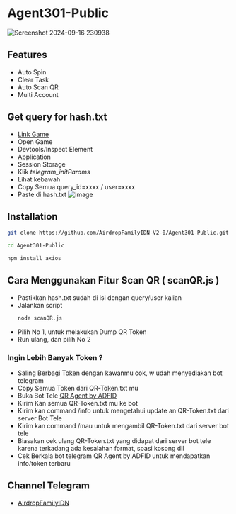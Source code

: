 # Agent301-Public
![Screenshot 2024-09-16 230938](https://github.com/user-attachments/assets/30db1a7e-9d90-4a2d-bf52-862adab70758)

## Features
- Auto Spin
- Clear Task
- Auto Scan QR
- Multi Account

## Get query for hash.txt
- [Link Game](https://t.me/Agent301Bot/app?startapp=onetime6204082135)
- Open Game
- Devtools/Inspect Element
- Application
- Session Storage
- Klik _telegram_initParams_
- Lihat kebawah
- Copy Semua query_id=xxxx / user=xxxx
- Paste di hash.txt
![image](https://github.com/user-attachments/assets/24996757-0e12-4a75-b716-ce6abd2f36a5)

## Installation
```sh
git clone https://github.com/AirdropFamilyIDN-V2-0/Agent301-Public.git
```
```sh
cd Agent301-Public
```
```sh
npm install axios
```

## Cara Menggunakan Fitur Scan QR ( scanQR.js )
- Pastikkan hash.txt sudah di isi dengan query/user kalian
- Jalankan script
  ```sh
  node scanQR.js
  ```
- Pilih No 1, untuk melakukan Dump QR Token
- Run ulang, dan pilih No 2

### Ingin Lebih Banyak Token ?
- Saling Berbagi Token dengan kawanmu cok, w udah menyediakan bot telegram
- Copy Semua Token dari QR-Token.txt mu
- Buka Bot Tele [QR Agent by ADFID](https://t.me/QR_Agent_bot)
- Kirim Kan semua QR-Token.txt mu ke bot
- Kirim kan command /info untuk mengetahui update an QR-Token.txt dari server Bot Tele
- Kirim kan command /mau untuk mengambil QR-Token.txt dari server bot tele
- Biasakan cek ulang QR-Token.txt yang didapat dari server bot tele karena terkadang ada kesalahan format, spasi kosong dll
- Cek Berkala bot telegram QR Agent by ADFID untuk mendapatkan info/token terbaru

## Channel Telegram
- [AirdropFamilyIDN](https://t.me/AirdropFamilyIDN)
